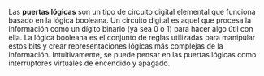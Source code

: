 Las **puertas lógicas** son un tipo de circuito digital elemental que funciona basado en la lógica booleana. Un circuito digital es aquel que procesa la información como un dígito binario (ya sea 0 o 1) para hacer algo útil con ella. La lógica booleana es el conjunto de reglas utilizadas para manipular estos bits y crear representaciones lógicas más complejas de la información. Intuitivamente, se puede pensar en las puertas lógicas como interruptores virtuales de encendido y apagado.